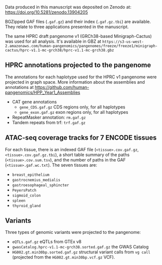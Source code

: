 Data produced in this manuscript was deposited on Zenodo at: https://doi.org/10.5281/zenodo.13904205

BGZipped GAF files (`.gaf.gz`) and their index (`.gaf.gz.tbi`) are available.
They relate to three applications presented in the manuscript.

The same  HPRC draft pangenome v1 (GRCh38-based Minigraph-Cactus) was used for all analysis.
It's available in GBZ at `https://s3-us-west-2.amazonaws.com/human-pangenomics/pangenomes/freeze/freeze1/minigraph-cactus/hprc-v1.1-mc-grch38/hprc-v1.1-mc-grch38.gbz`

## HPRC annotations projected to the pangenome

The annotations for each haplotype used for the HPRC v1 pangenome were projected in graph space.
More information about the assemblies and annotations at https://github.com/human-pangenomics/HPP_Year1_Assemblies

- CAT gene annotations
    - `gene_CDS.gaf.gz` CDS regions only, for all haplotypes
    - `gene_exon.gaf.gz` exon regions only, for all haplotypes
- RepeatMasker annotation: `rm.gaf.gz`
- Tandem repeats from trf: `trf.gaf.gz`

## ATAC-seq coverage tracks for 7 ENCODE tissues

For each tissue, there is an indexed GAF file (`<tissue>.cov.gaf.gz`, `<tissue>.cov.gaf.gz.tbi`), a short table summary of the paths (`<tissue>.cov.sum.tsv`), and the number of paths in the GAF (`<tissue>.gaf.wc.txt`).
The seven tissues are:

- `breast_epithelium`
- `gastrocnemius_medialis`
- `gastroesophageal_sphincter`
- `PeyersPatch`
- `sigmoid_colon`
- `spleen`
- `thyroid_gland`

## Variants

Three types of genomic variants were projected to the pangenome:

- `eQTLs.gaf.gz` eQTLs from GTEx v8
- `gwasCatalog.hprc-v1.1-mc-grch38.sorted.gaf.gz` the GWAS Catalog
- `HG002.gt.min30bp.sorted.gaf.gz` structural variant calls from `vg call` (projected from the `HG002.gt.min30bp.vcf.gz` VCF).
